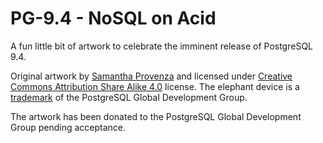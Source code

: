 PG-9.4 - NoSQL on Acid
======================

A fun little bit of artwork to celebrate the imminent release of PostgreSQL 9.4.

Original artwork by [Samantha Provenza](http://samserifdesign.com/) and licensed under [Creative Commons Attribution Share Alike 4.0](http://creativecommons.org/licenses/by-sa/4.0/) license.  The elephant device is a [trademark](https://wiki.postgresql.org/wiki/Trademark_Policy) of the PostgreSQL Global Development Group.

The artwork has been donated to the PostgreSQL Global Development Group pending acceptance.
